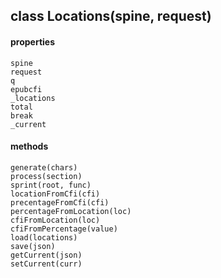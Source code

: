 ## class Locations(spine, request)  
#### properties  
    spine  
    request  
    q  
    epubcfi  
    _locations  
    total  
    break  
    _current  
#### methods  
    generate(chars)  
    process(section)  
    sprint(root, func)  
    locationFromCfi(cfi)  
    precentageFromCfi(cfi)  
    percentageFromLocation(loc)  
    cfiFromLocation(loc)  
    cfiFromPercentage(value)  
    load(locations)  
    save(json)  
    getCurrent(json)  
    setCurrent(curr)  